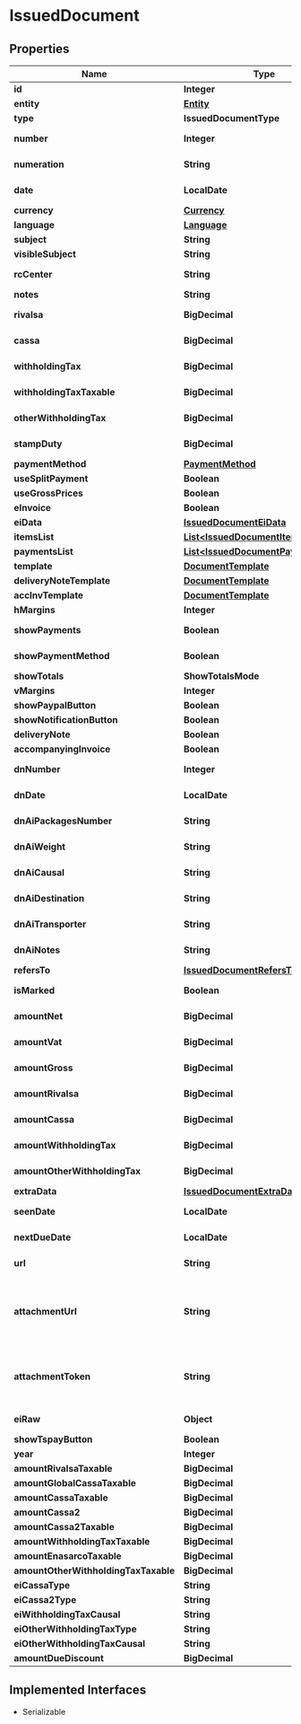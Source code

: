 

# IssuedDocument


## Properties

Name | Type | Description | Notes
------------ | ------------- | ------------- | -------------
**id** | **Integer** | Unique identifier of the document. |  [optional]
**entity** | [**Entity**](Entity.md) |  |  [optional]
**type** | **IssuedDocumentType** |  |  [optional]
**number** | **Integer** | Number of the document [If not specified, next number is used] |  [optional]
**numeration** | **String** | Numeration of the document [Not available if type&#x3D;delivery_note] |  [optional]
**date** | **LocalDate** | Date of the document [If not specified, today date is used] |  [optional]
**currency** | [**Currency**](Currency.md) |  |  [optional]
**language** | [**Language**](Language.md) |  |  [optional]
**subject** | **String** | Issued document subject. |  [optional]
**visibleSubject** | **String** | Issued document visible subject. |  [optional]
**rcCenter** | **String** | Revenue center [or cost center if type&#x3D;supplier_order]. |  [optional]
**notes** | **String** | Issued document extra notes. |  [optional]
**rivalsa** | **BigDecimal** | \&quot;Rivalsa INPS\&quot; percentual value |  [optional]
**cassa** | **BigDecimal** | \&quot;Cassa previdenziale\&quot; percentual value |  [optional]
**withholdingTax** | **BigDecimal** | Withholding tax (ritenuta d&#39;acconto) percentual value |  [optional]
**withholdingTaxTaxable** | **BigDecimal** | Withholding tax taxable (imponibile) percentual value |  [optional]
**otherWithholdingTax** | **BigDecimal** | Other withholding tax (altra ritenuta) percentual value |  [optional]
**stampDuty** | **BigDecimal** | Stamp duty value [0 if not present] |  [optional]
**paymentMethod** | [**PaymentMethod**](PaymentMethod.md) |  |  [optional]
**useSplitPayment** | **Boolean** |  |  [optional]
**useGrossPrices** | **Boolean** |  |  [optional]
**eInvoice** | **Boolean** | Indicates if this is an e-invoice. |  [optional]
**eiData** | [**IssuedDocumentEiData**](IssuedDocumentEiData.md) |  |  [optional]
**itemsList** | [**List&lt;IssuedDocumentItemsList&gt;**](IssuedDocumentItemsList.md) |  |  [optional]
**paymentsList** | [**List&lt;IssuedDocumentPaymentsList&gt;**](IssuedDocumentPaymentsList.md) |  |  [optional]
**template** | [**DocumentTemplate**](DocumentTemplate.md) |  |  [optional]
**deliveryNoteTemplate** | [**DocumentTemplate**](DocumentTemplate.md) |  |  [optional]
**accInvTemplate** | [**DocumentTemplate**](DocumentTemplate.md) |  |  [optional]
**hMargins** | **Integer** | Horizontal margins. |  [optional]
**showPayments** | **Boolean** | Shows the expiration dates of the payments on the document. |  [optional]
**showPaymentMethod** | **Boolean** | Show the payment method details on the document. |  [optional]
**showTotals** | **ShowTotalsMode** |  |  [optional]
**vMargins** | **Integer** | Vertical margins. |  [optional]
**showPaypalButton** | **Boolean** |  |  [optional]
**showNotificationButton** | **Boolean** |  |  [optional]
**deliveryNote** | **Boolean** |  |  [optional]
**accompanyingInvoice** | **Boolean** | Attach an accompanying invoice. |  [optional]
**dnNumber** | **Integer** | Number (for the attached delivery note). |  [optional]
**dnDate** | **LocalDate** | Date (for the attached delivery note). |  [optional]
**dnAiPackagesNumber** | **String** | Number of packages (for the attached delivery note). |  [optional]
**dnAiWeight** | **String** | Weight (for the attached delivery note). |  [optional]
**dnAiCausal** | **String** | Causal (for the attached delivery note). |  [optional]
**dnAiDestination** | **String** | Destination (for the attached delivery note). |  [optional]
**dnAiTransporter** | **String** | Transporter (for the attached delivery note). |  [optional]
**dnAiNotes** | **String** | Notes (for the attached delivery note). |  [optional]
**refersTo** | [**IssuedDocumentRefersTo**](IssuedDocumentRefersTo.md) |  |  [optional]
**isMarked** | **Boolean** | This is true if the document is marked. |  [optional]
**amountNet** | **BigDecimal** | [Read Only] Total net amount (competenze). |  [optional] [readonly]
**amountVat** | **BigDecimal** | [Read Only] Total vat amount (IVA). |  [optional] [readonly]
**amountGross** | **BigDecimal** | [Read Only] Total gross amount (totale documento). |  [optional] [readonly]
**amountRivalsa** | **BigDecimal** | [Read Only] Rivalsa amount. |  [optional] [readonly]
**amountCassa** | **BigDecimal** | [Read Only] Cassa amount. |  [optional] [readonly]
**amountWithholdingTax** | **BigDecimal** | [Read Only] Withholding tax amount (ritenuta d&#39;acconto). |  [optional] [readonly]
**amountOtherWithholdingTax** | **BigDecimal** | [Read Only] Other withholding tax amount (altra ritenuta). |  [optional] [readonly]
**extraData** | [**IssuedDocumentExtraData**](IssuedDocumentExtraData.md) |  |  [optional]
**seenDate** | **LocalDate** | Date when the client/supplier has seen the document. |  [optional]
**nextDueDate** | **LocalDate** | Date of the next not paid payment. |  [optional]
**url** | **String** | Public url of the document PDF file. |  [optional]
**attachmentUrl** | **String** | [Read Only] Public url of the attached file. Authomatically set if a valid attachment token is passed via POST /issued_documents or PUT /issued_documents/{documentId}. |  [optional] [readonly]
**attachmentToken** | **String** | [Write Only] Attachment token returned by POST /issued_documents/attachment. Used to attach the file already uploaded. |  [optional]
**eiRaw** | **Object** | Advanced raw attributes for e-invoices. |  [optional]
**showTspayButton** | **Boolean** | Show ts pay button. |  [optional]
**year** | **Integer** | Invoice year. |  [optional]
**amountRivalsaTaxable** | **BigDecimal** |  |  [optional]
**amountGlobalCassaTaxable** | **BigDecimal** |  |  [optional]
**amountCassaTaxable** | **BigDecimal** |  |  [optional]
**amountCassa2** | **BigDecimal** |  |  [optional]
**amountCassa2Taxable** | **BigDecimal** |  |  [optional]
**amountWithholdingTaxTaxable** | **BigDecimal** |  |  [optional]
**amountEnasarcoTaxable** | **BigDecimal** |  |  [optional]
**amountOtherWithholdingTaxTaxable** | **BigDecimal** |  |  [optional]
**eiCassaType** | **String** |  |  [optional]
**eiCassa2Type** | **String** |  |  [optional]
**eiWithholdingTaxCausal** | **String** |  |  [optional]
**eiOtherWithholdingTaxType** | **String** |  |  [optional]
**eiOtherWithholdingTaxCausal** | **String** |  |  [optional]
**amountDueDiscount** | **BigDecimal** |  |  [optional]


## Implemented Interfaces

* Serializable


